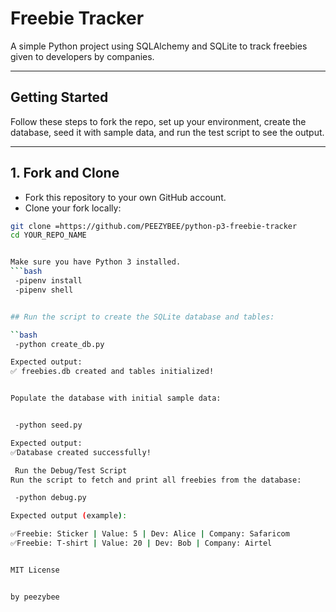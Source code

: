 # Freebie Tracker

A simple Python project using SQLAlchemy and SQLite to track freebies given to developers by companies.

---

## Getting Started

Follow these steps to fork the repo, set up your environment, create the database, seed it with sample data, and run the test script to see the output.

---

## 1. Fork and Clone

- Fork this repository to your own GitHub account.
- Clone your fork locally:

```bash
git clone =https://github.com/PEEZYBEE/python-p3-freebie-tracker
cd YOUR_REPO_NAME


Make sure you have Python 3 installed.
```bash
 -pipenv install
 -pipenv shell


## Run the script to create the SQLite database and tables:

``bash
 -python create_db.py

Expected output:
✅ freebies.db created and tables initialized!


Populate the database with initial sample data:


 -python seed.py

Expected output:
✅Database created successfully!

 Run the Debug/Test Script
Run the script to fetch and print all freebies from the database:

 -python debug.py

Expected output (example):

✅Freebie: Sticker | Value: 5 | Dev: Alice | Company: Safaricom  
✅Freebie: T-shirt | Value: 20 | Dev: Bob | Company: Airtel


MIT License


by peezybee